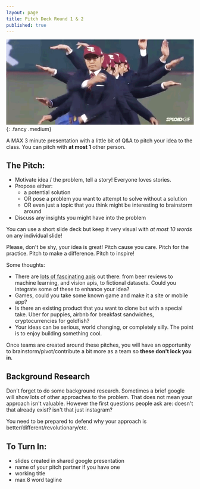 ```yaml
---
layout: page
title: Pitch Deck Round 1 & 2
published: true
---
```


![](img/pitch.gif){: .fancy .medium}

A MAX 3 minute presentation with a little bit of Q&A to pitch your idea to the class. You can pitch with **at most 1** other person.

## The Pitch:

* Motivate idea / the problem, tell a story! Everyone loves stories.
* Propose either:
  * a potential solution
  * OR pose a problem you want to attempt to solve without a solution
  * OR even just a topic that you think might be interesting to brainstorm around
* Discuss any insights you might have into the problem

You can use a short slide deck but keep it very visual with *at most 10 words* on any individual slide!

Please, don't be shy, your idea is great! Pitch cause you care. Pitch for the practice. Pitch to make a difference. Pitch to inspire!

Some thoughts:
* There are [lots of fascinating apis](https://www.programmableweb.com/) out there: from beer reviews to machine learning, and vision apis, to fictional datasets. Could you integrate some of these to enhance your idea?
* Games, could you take some known game and make it a site or mobile app?
* Is there an existing product that you want to clone but with a special take.  Uber for puppies, airbnb for breakfast sandwiches, cryptocurrencies for goldfish?
* Your ideas can be serious, world changing, or completely silly.  The point is to enjoy building something cool.

Once teams are created around these pitches, you will have an opportunity to brainstorm/pivot/contribute a bit more as a team so **these don't lock you in**.

## Background Research

Don't forget to do some background research.  Sometimes a brief google will show lots of other approaches to the problem. That does not mean your approach isn't valuable.  However the first questions people ask are: doesn't that already exist?  isn't that just instagram?

You need to be prepared to defend why your approach is better/different/revolutionary/etc.  


## To Turn In:

* slides created in shared google presentation
* name of your pitch partner if you have one
* working title
* max 8 word tagline
